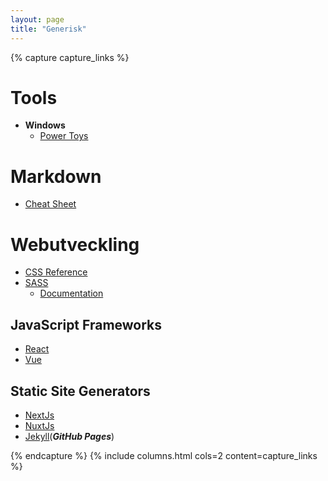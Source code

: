 ```yaml
---
layout: page
title: "Generisk"
---
```


{% capture capture_links %}

# Tools
* **Windows**
  * [Power Toys](https://docs.microsoft.com/en-us/windows/powertoys/)

# Markdown
* [Cheat Sheet](https://www.markdownguide.org/cheat-sheet/)

# Webutveckling
* [CSS Reference](https://www.w3schools.com/cssref/default.asp)
* [SASS](https://sass-lang.com/)
  * [Documentation](https://sass-lang.com/documentation/)

## JavaScript Frameworks
* [React](https://reactjs.org/)
* [Vue](https://vuejs.org/)

## Static Site Generators
* [NextJs](https://nextjs.org/)
* [NuxtJs](https://nuxtjs.org/)
* [Jekyll](https://jekyllrb.com/)(***GitHub Pages***)

{% endcapture %}
{% include columns.html cols=2 content=capture_links %}
